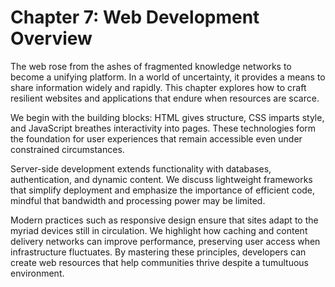 # Chapter 7: Web Development Overview

The web rose from the ashes of fragmented knowledge networks to become a unifying platform. In a world of uncertainty, it provides a means to share information widely and rapidly. This chapter explores how to craft resilient websites and applications that endure when resources are scarce.

We begin with the building blocks: HTML gives structure, CSS imparts style, and JavaScript breathes interactivity into pages. These technologies form the foundation for user experiences that remain accessible even under constrained circumstances.

Server-side development extends functionality with databases, authentication, and dynamic content. We discuss lightweight frameworks that simplify deployment and emphasize the importance of efficient code, mindful that bandwidth and processing power may be limited.

Modern practices such as responsive design ensure that sites adapt to the myriad devices still in circulation. We highlight how caching and content delivery networks can improve performance, preserving user access when infrastructure fluctuates. By mastering these principles, developers can create web resources that help communities thrive despite a tumultuous environment.
